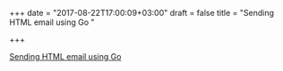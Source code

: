 +++
date = "2017-08-22T17:00:09+03:00"
draft = false
title = "Sending HTML email using Go "

+++

<p><a href="http://www.blog.labouardy.com/sending-html-email-using-go">Sending HTML email using Go </a></p>